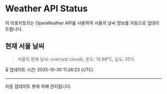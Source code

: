 
# Weather API Status

이 리포지토리는 OpenWeather API를 사용하여 서울의 날씨 정보를 자동으로 업데이트합니다.

## 현재 서울 날씨
> 서울의 현재 날씨: overcast clouds, 온도: 14.98°C, 습도: 55%

⏳ 업데이트 시간: 2025-10-30 11:26:23 (UTC)

---
자동 업데이트 봇에 의해 관리됩니다.

